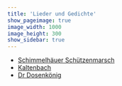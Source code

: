```yaml
---
title: 'Lieder und Gedichte'
show_pageimage: true
image_width: 1000
image_height: 300
show_sidebar: true
---
```


* [Schimmelhäuer Schützenmarsch](schuetzenmarsch)
* [Kaltenbach](kaltenbach)
* [Dr Dosenkönig](dr-dosenkoenig)